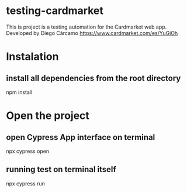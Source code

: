 # testing-cardmarket
This is project is a testing automation for the Cardmarket web app.
Developed by Diego Cárcamo
https://www.cardmarket.com/es/YuGiOh

# Instalation
## install all dependencies from the root directory
npm install

# Open the project
## open Cypress App interface on terminal 
npx cypress open
## running test on terminal itself
npx cypress run
